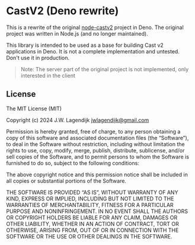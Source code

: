 # CastV2 (Deno rewrite)

This is a rewrite of the original
[node-castv2](https://github.com/thibauts/node-castv2) project in Deno. The
original project was written in Node.js (and no longer maintained).

This library is intended to be used as a base for building Cast v2 applications
in Deno. It is not a complete implementation and untested. Don't use it in
production.

> Note: The server part of the original project is not implemented, only interested in the client

## License

The MIT License (MIT)

Copyright (c) 2024 J.W. Lagendijk <jwlagendijk@gmail.com>

Permission is hereby granted, free of charge, to any person obtaining a copy of
this software and associated documentation files (the “Software”), to deal in
the Software without restriction, including without limitation the rights to
use, copy, modify, merge, publish, distribute, sublicense, and/or sell copies of
the Software, and to permit persons to whom the Software is furnished to do so,
subject to the following conditions:

The above copyright notice and this permission notice shall be included in all
copies or substantial portions of the Software.

THE SOFTWARE IS PROVIDED “AS IS”, WITHOUT WARRANTY OF ANY KIND, EXPRESS OR
IMPLIED, INCLUDING BUT NOT LIMITED TO THE WARRANTIES OF MERCHANTABILITY, FITNESS
FOR A PARTICULAR PURPOSE AND NONINFRINGEMENT. IN NO EVENT SHALL THE AUTHORS OR
COPYRIGHT HOLDERS BE LIABLE FOR ANY CLAIM, DAMAGES OR OTHER LIABILITY, WHETHER
IN AN ACTION OF CONTRACT, TORT OR OTHERWISE, ARISING FROM, OUT OF OR IN
CONNECTION WITH THE SOFTWARE OR THE USE OR OTHER DEALINGS IN THE SOFTWARE.
